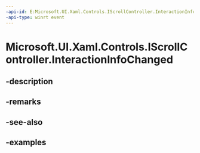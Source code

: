 ```yaml
---
-api-id: E:Microsoft.UI.Xaml.Controls.IScrollController.InteractionInfoChanged
-api-type: winrt event
---
```


<!-- Event syntax.
abstract public event TypedEventHandler InteractionInfoChanged<IScrollController,  object>
-->

# Microsoft.UI.Xaml.Controls.IScrollController.InteractionInfoChanged

## -description

## -remarks

## -see-also

## -examples

